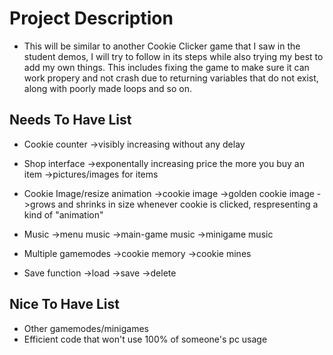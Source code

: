 # Project Description
- This will be similar to another Cookie Clicker game that I saw in the student demos, I will try to follow in its steps while also
trying my best to add my own things. This includes fixing the game to make sure it can work propery and not crash due to returning variables that do not exist, along with poorly made loops and so on.

## Needs To Have List
- Cookie counter
    ->visibly increasing without any delay

- Shop interface
    ->exponentally increasing price the more you buy an item 
    ->pictures/images for items

- Cookie Image/resize animation
    ->cookie image
    ->golden cookie image
    ->grows and shrinks in size whenever cookie is clicked, respresenting a kind of "animation"

- Music
    ->menu music
    ->main-game music
    ->minigame music

- Multiple gamemodes 
    ->cookie memory
    ->cookie mines

- Save function
    ->load
    ->save
    ->delete


## Nice To Have List
- Other gamemodes/minigames
- Efficient code that won't use 100% of someone's pc usage